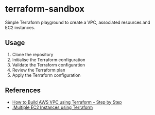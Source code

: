 # terraform-sandbox
Simple Terraform playground to create a VPC, associated resources and EC2 instances.

## Usage
1. Clone the repository
2. Initialise the Terraform configuration
3. Validate the Terraform configuration
4. Review the Terraform plan
5. Apply the Terraform configuration


## References
- [How to Build AWS VPC using Terraform – Step by Step](https://spacelift.io/blog/terraform-aws-vpc)
- [.Multiple EC2 Instances using Terraform](https://gist.github.com/saissemet/7dead669cba388240cf67745cd535d40)